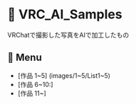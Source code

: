# 🎨 VRC_AI_Samples

VRChatで撮影した写真をAIで加工したもの

## 📑 Menu
- [作品 1~5] (images/1~5/List1~5)
- [作品 6~10:]
- [作品 11~]

